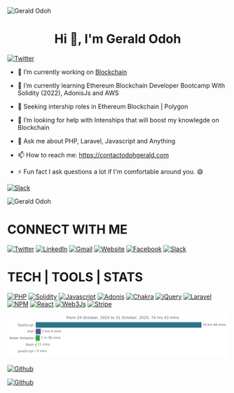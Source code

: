 ![Gerald Odoh](https://raw.githubusercontent.com/halfrost/halfrost/master/icons/header_.png)

<h1 align="center">  Hi 👋, I'm Gerald Odoh </h1>

[![Twitter](https://img.shields.io/twitter/url/https/twitter.com/cloudposse.svg?style=social&label=Follow%20%40GeraldOdoh)](https://twitter.com/xanta_codes)

- 🔭 I’m currently working on <a href="https://www.udemy.com/course/blockchain-developer/learn/lecture/24673866#announcements">Blockchain</a>

- 🌱 I’m currently learning Ethereum Blockchain Developer Bootcamp With Solidity (2022), AdonisJs and AWS

- 👯 Seeking intership roles in Ethereum Blockchain | Polygon

- 🤔 I’m looking for help with Intenships that will boost my knowlegde on Blockchain

- 💬 Ask me about PHP, Laravel, Javascript and Anything

- 📫 How to reach me: <a href="mailto:https://contactodohgerald.com">https://contactodohgerald.com</a>

- ⚡ Fun fact I ask questions a lot if I'm comfortable around you. 😄

[![Slack](https://hits.seeyoufarm.com/api/count/incr/badge.svg?url=https%3A%2F%2Fgithub.com%2Fcontactodohgerald1212%2Fhit-counter)]()  

![Gerald Odoh](https://raw.githubusercontent.com/onimur/.github/master/.resources/git-header.svg)

# CONNECT WITH ME

[![Twitter](https://img.shields.io/badge/Twitter-1DA1F2?style=for-the-badge&logo=twitter&logoColor=white)](https://twitter.com/xanta_codes) [![LinkedIn](https://img.shields.io/badge/LinkedIn-0077B5?style=for-the-badge&logo=linkedin&logoColor=white)](https://www.linkedin.com/in/odoh-gerald-3ab5b3102) [![Gmail](https://img.shields.io/badge/Gmail-D14836?style=for-the-badge&logo=gmail&logoColor=white)](mailto:https://contactodohgerald.com) [![Website](https://img.shields.io/badge/website-000000?style=for-the-badge&logo=About.me&logoColor=white)](https://contactxanta.com) [![Facebook](https://img.shields.io/badge/Facebook-1877F2?style=for-the-badge&logo=facebook&logoColor=white)](https://facebook.com/contactodohgerald) [![Slack](https://img.shields.io/badge/Slack-4A154B?style=for-the-badge&logo=slack&logoColor=white)]()   

# TECH | TOOLS | STATS

[![PHP](https://img.shields.io/badge/PHP-777BB4?style=for-the-badge&logo=php&logoColor=white)]() [![Solidity](https://img.shields.io/badge/Solidity-e6e6e6?style=for-the-badge&logo=solidity&logoColor=black)]() [![Javascript](https://img.shields.io/badge/JavaScript-323330?style=for-the-badge&logo=javascript&logoColor=F7DF1E)]() [![Adonis](https://img.shields.io/badge/adonis%20js-220052?style=for-the-badge&logo=adonisjs&logoColor=white)]() [![Chakra](https://img.shields.io/badge/Chakra--UI-319795?style=for-the-badge&logo=chakra-ui&logoColor=white)]() [![jQuery](https://img.shields.io/badge/jQuery-0769AD?style=for-the-badge&logo=jquery&logoColor=white)]() [![Laravel](https://img.shields.io/badge/Laravel-FF2D20?style=for-the-badge&logo=laravel&logoColor=white)]() [![NPM](https://img.shields.io/badge/npm-CB3837?style=for-the-badge&logo=npm&logoColor=white)]() [![React](https://img.shields.io/badge/React-20232A?style=for-the-badge&logo=react&logoColor=61DAFB)]()  [![Web3Js](https://img.shields.io/badge/web3.js-F16822?style=for-the-badge&logo=web3.js&logoColor=white)]() [![Stripe](https://img.shields.io/badge/Stripe-626CD9?style=for-the-badge&logo=Stripe&logoColor=white)]() 

<img src="https://github.com/contactodohgerald/contactodohgerald/blob/main/images/stat.svg" alt="Gerald Odoh WakaTime Activity"/>

[![Github](https://github-readme-stats.vercel.app/api?username=contactodohgerald)]() 

[![Github](https://github-readme-stats.vercel.app/api/top-langs/?username=contactodohgerald)]() 



